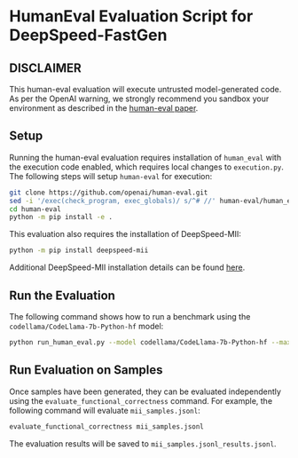 # HumanEval Evaluation Script for DeepSpeed-FastGen

## DISCLAIMER

This human-eval evaluation will execute untrusted model-generated code. As per the OpenAI warning, we
strongly recommend you sandbox your environment as described in the [human-eval paper](https://arxiv.org/pdf/2107.03374.pdf).

## Setup

Running the human-eval evaluation requires installation of `human_eval` with the execution code enabled,
which requires local changes to `execution.py`. The following steps will setup `human-eval` for execution:

```bash
git clone https://github.com/openai/human-eval.git
sed -i '/exec(check_program, exec_globals)/ s/^# //' human-eval/human_eval/execution.py
cd human-eval
python -m pip install -e .
```

This evaluation also requires the installation of DeepSpeed-MII:

```bash
python -m pip install deepspeed-mii
```

Additional DeepSpeed-MII installation details can be found [here](https://github.com/deepspeedai/DeepSpeed-MII#installation).

## Run the Evaluation

The following command shows how to run a benchmark using the `codellama/CodeLlama-7b-Python-hf` model:

```bash
python run_human_eval.py --model codellama/CodeLlama-7b-Python-hf --max-tokens 512 --num-samples-per-task 20
```

## Run Evaluation on Samples

Once samples have been generated, they can be evaluated independently using the `evaluate_functional_correctness` command.
For example, the following command will evaluate `mii_samples.jsonl`:

```bash
evaluate_functional_correctness mii_samples.jsonl
```

The evaluation results will be saved to `mii_samples.jsonl_results.jsonl`.
